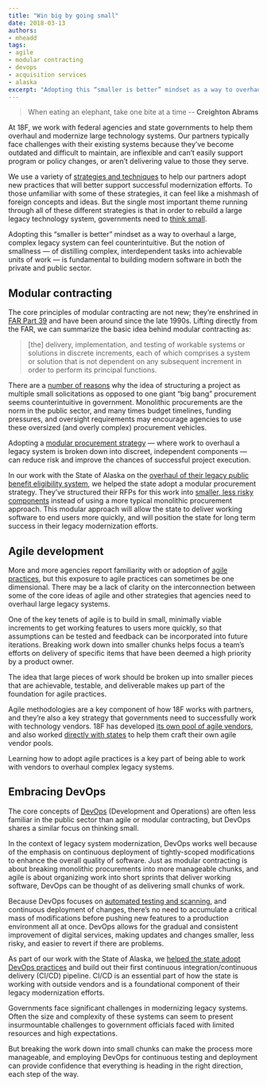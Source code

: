 ```yaml
---
title: "Win big by going small"
date: 2018-03-13
authors:
- mheadd
tags:
- agile
- modular contracting
- devops
- acquisition services
- alaska
excerpt: "Adopting this “smaller is better” mindset as a way to overhaul a large, complex legacy system can feel counterintuitive. But the notion of smallness — of distilling complex, interdependent tasks into achievable units of work — is fundamental to building modern software in both the private and public sector."
---
```


> When eating an elephant, take one bite at a time -- **Creighton Abrams**

At 18F, we work with federal agencies and state governments to help them overhaul and modernize large technology systems. Our partners typically face challenges with their existing systems because they’ve become outdated and difficult to maintain, are inflexible and can’t easily support program or policy changes, or aren’t delivering value to those they serve.

We use a variety of [strategies and techniques](https://modularcontracting.18f.gov/strategies/) to help our partners adopt new practices that will better support successful modernization efforts. To those unfamiliar with some of these strategies, it can feel like a mishmash of foreign concepts and ideas. But the single most important theme running through all of these different strategies is that in order to rebuild a large legacy technology system, governments need to [think small](https://18f.gsa.gov/2017/01/11/the-best-way-to-build-big-is-to-start-small/).

Adopting this “smaller is better” mindset as a way to overhaul a large, complex legacy system can feel counterintuitive. But the notion of smallness — of distilling complex, interdependent tasks into achievable units of work — is fundamental to building modern software in both the private and public sector.

## Modular contracting

The core principles of modular contracting are not new; they’re enshrined in [FAR Part 39](http://farsite.hill.af.mil/reghtml/regs/far2afmcfars/fardfars/far/39.htm#P33_5051) and have been around since the late 1990s. Lifting directly from the FAR, we can summarize the basic idea behind modular contracting as:

>[the] delivery, implementation, and testing of workable systems or solutions in discrete increments, each of which comprises a system or solution that is not dependent on any subsequent increment in order to perform its principal functions.

There are a [number of reasons](https://18f.gsa.gov/2017/10/11/pulling-back-the-curtain-on-it-procurement/) why the idea of structuring a project as multiple small solicitations as opposed to one giant “big bang” procurement seems counterintuitive in government. Monolithic procurements are the norm in the public sector, and many times budget timelines, funding pressures, and oversight requirements may encourage agencies to use these oversized (and overly complex) procurement vehicles.

Adopting a [modular procurement strategy](https://modularcontracting.18f.gov/modular-procurement/) — where work to overhaul a legacy system is broken down into discreet, independent components — can reduce risk and improve the chances of successful project execution.

In our work with the State of Alaska on the [overhaul of their legacy public benefit eligibility system](https://github.com/AlaskaDHSS/EIS-Modernization/blob/master/README.md), we helped the state adopt a modular procurement strategy. They’ve structured their RFPs for this work into [smaller, less risky components](https://github.com/AlaskaDHSS/RFP-Search-Unification) instead of using a more typical monolithic procurement approach. This modular approach will allow the state to deliver working software to end users more quickly, and will position the state for long term success in their legacy modernization efforts.

## Agile development

More and more agencies report familiarity with or adoption of [agile practices](https://agile.18f.gov/), but this exposure to agile practices can sometimes be one dimensional. There may be a lack of clarity on the interconnection between some of the core ideas of agile and other strategies that agencies need to overhaul large legacy systems.

One of the key tenets of agile is to build in small, minimally viable increments to get working features to users more quickly, so that assumptions can be tested and feedback can be incorporated into future iterations. Breaking work down into smaller chunks helps focus a team’s efforts on delivery of specific items that have been deemed a high priority by a product owner.

The idea that large pieces of work should be broken up into smaller pieces that are achievable, testable, and deliverable makes up part of the foundation for agile practices.

Agile methodologies are a key component of how 18F works with partners, and they’re also a key strategy that governments need to successfully work with technology vendors. 18F has developed [its own pool of agile vendors](https://18f.gsa.gov/what-we-deliver/agile-bpa/), and also worked [directly with states](https://18f.gsa.gov/2016/09/20/mississippi-agile-modular-techniques-child-welfare-system/) to help them craft their own agile vendor pools.

Learning how to adopt agile practices is a key part of being able to work with vendors to overhaul complex legacy systems.

## Embracing DevOps

The core concepts of [DevOps](https://18f.gsa.gov/2018/01/25/getting-devops-buy-in/) (Development and Operations) are often less familiar in the public sector than agile or modular contracting, but DevOps shares a similar focus on thinking small.

In the context of legacy system modernization, DevOps works well because of the emphasis on continuous deployment of tightly-scoped modifications to enhance the overall quality of software. Just as modular contracting is about breaking monolithic procurements into more manageable chunks, and agile is about organizing work into short sprints that deliver working software, DevOps can be thought of as delivering small chunks of work.

Because DevOps focuses on [automated testing and scanning](https://18f.gsa.gov/2017/09/26/automated-scanning-for-sensitive-information/), and continuous deployment of changes, there’s no need to accumulate a critical mass of modifications before pushing new features to a production environment all at once. DevOps allows for the gradual and consistent improvement of digital services, making updates and changes smaller, less risky, and easier to revert if there are problems.

As part of our work with the State of Alaska, we [helped the state adopt DevOps practices](https://18f.gsa.gov/2018/01/25/getting-devops-buy-in/) and build out their first continuous integration/continuous delivery (CI/CD) pipeline. CI/CD is an essential part of how the state is working with outside vendors and is a foundational component of their legacy modernization efforts.

Governments face significant challenges in modernizing legacy systems. Often the size and complexity of these systems can seem to present insurmountable challenges to government officials faced with limited resources and high expectations.

But breaking the work down into small chunks can make the process more manageable, and employing DevOps for continuous testing and deployment can provide confidence that everything is heading in the right direction, each step of the way.  
